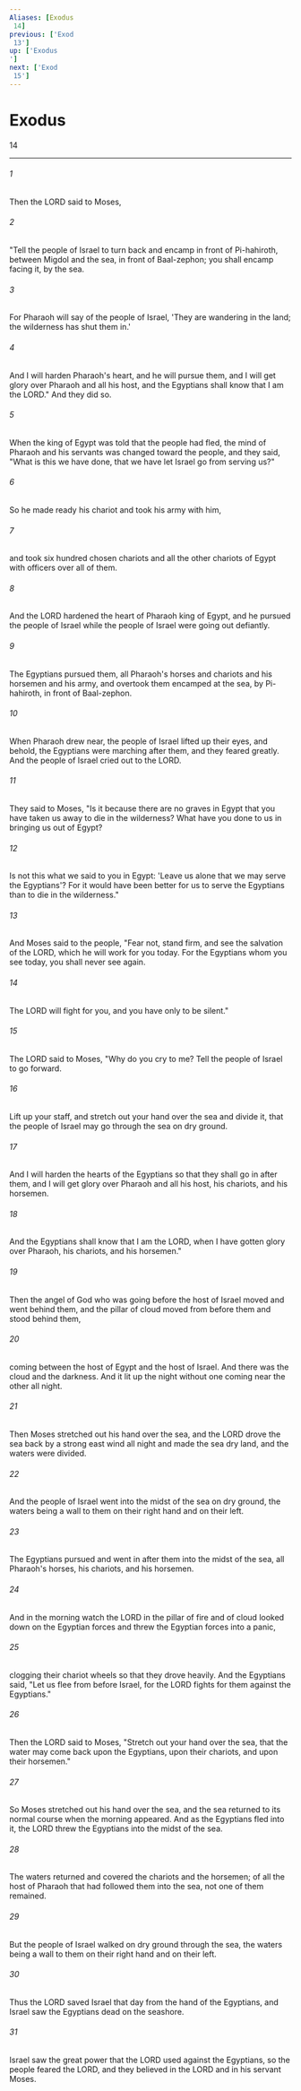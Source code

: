 ```yaml
---
Aliases: [Exodus 14]
previous: ['Exod 13']
up: ['Exodus']
next: ['Exod 15']
---
```

# Exodus 14

***
 

###### 1 
Then the LORD said to Moses,  

###### 2 
"Tell the people of Israel to turn back and encamp in front of Pi-hahiroth, between Migdol and the sea, in front of Baal-zephon; you shall encamp facing it, by the sea.  

###### 3 
For Pharaoh will say of the people of Israel, 'They are wandering in the land; the wilderness has shut them in.'  

###### 4 
And I will harden Pharaoh's heart, and he will pursue them, and I will get glory over Pharaoh and all his host, and the Egyptians shall know that I am the LORD." And they did so.  

###### 5 
When the king of Egypt was told that the people had fled, the mind of Pharaoh and his servants was changed toward the people, and they said, "What is this we have done, that we have let Israel go from serving us?"  

###### 6 
So he made ready his chariot and took his army with him,  

###### 7 
and took six hundred chosen chariots and all the other chariots of Egypt with officers over all of them.  

###### 8 
And the LORD hardened the heart of Pharaoh king of Egypt, and he pursued the people of Israel while the people of Israel were going out defiantly.  

###### 9 
The Egyptians pursued them, all Pharaoh's horses and chariots and his horsemen and his army, and overtook them encamped at the sea, by Pi-hahiroth, in front of Baal-zephon.  

###### 10 
When Pharaoh drew near, the people of Israel lifted up their eyes, and behold, the Egyptians were marching after them, and they feared greatly. And the people of Israel cried out to the LORD.  

###### 11 
They said to Moses, "Is it because there are no graves in Egypt that you have taken us away to die in the wilderness? What have you done to us in bringing us out of Egypt?  

###### 12 
Is not this what we said to you in Egypt: 'Leave us alone that we may serve the Egyptians'? For it would have been better for us to serve the Egyptians than to die in the wilderness."  

###### 13 
And Moses said to the people, "Fear not, stand firm, and see the salvation of the LORD, which he will work for you today. For the Egyptians whom you see today, you shall never see again.  

###### 14 
The LORD will fight for you, and you have only to be silent."  

###### 15 
The LORD said to Moses, "Why do you cry to me? Tell the people of Israel to go forward.  

###### 16 
Lift up your staff, and stretch out your hand over the sea and divide it, that the people of Israel may go through the sea on dry ground.  

###### 17 
And I will harden the hearts of the Egyptians so that they shall go in after them, and I will get glory over Pharaoh and all his host, his chariots, and his horsemen.  

###### 18 
And the Egyptians shall know that I am the LORD, when I have gotten glory over Pharaoh, his chariots, and his horsemen."  

###### 19 
Then the angel of God who was going before the host of Israel moved and went behind them, and the pillar of cloud moved from before them and stood behind them,  

###### 20 
coming between the host of Egypt and the host of Israel. And there was the cloud and the darkness. And it lit up the night without one coming near the other all night.  

###### 21 
Then Moses stretched out his hand over the sea, and the LORD drove the sea back by a strong east wind all night and made the sea dry land, and the waters were divided.  

###### 22 
And the people of Israel went into the midst of the sea on dry ground, the waters being a wall to them on their right hand and on their left.  

###### 23 
The Egyptians pursued and went in after them into the midst of the sea, all Pharaoh's horses, his chariots, and his horsemen.  

###### 24 
And in the morning watch the LORD in the pillar of fire and of cloud looked down on the Egyptian forces and threw the Egyptian forces into a panic,  

###### 25 
clogging their chariot wheels so that they drove heavily. And the Egyptians said, "Let us flee from before Israel, for the LORD fights for them against the Egyptians."  

###### 26 
Then the LORD said to Moses, "Stretch out your hand over the sea, that the water may come back upon the Egyptians, upon their chariots, and upon their horsemen."  

###### 27 
So Moses stretched out his hand over the sea, and the sea returned to its normal course when the morning appeared. And as the Egyptians fled into it, the LORD threw the Egyptians into the midst of the sea.  

###### 28 
The waters returned and covered the chariots and the horsemen; of all the host of Pharaoh that had followed them into the sea, not one of them remained.  

###### 29 
But the people of Israel walked on dry ground through the sea, the waters being a wall to them on their right hand and on their left.  

###### 30 
Thus the LORD saved Israel that day from the hand of the Egyptians, and Israel saw the Egyptians dead on the seashore.  

###### 31 
Israel saw the great power that the LORD used against the Egyptians, so the people feared the LORD, and they believed in the LORD and in his servant Moses.
